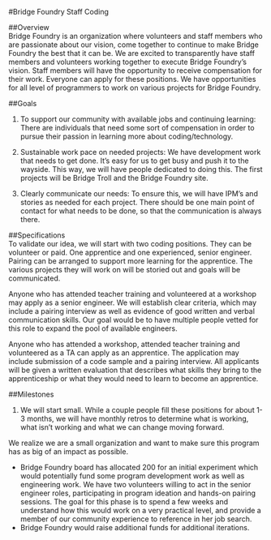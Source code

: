 #Bridge Foundry Staff Coding  

##Overview  
Bridge Foundry is an organization where volunteers and staff members who are passionate about our vision, come together to continue to make Bridge Foundry the best that it can be. We are excited to transparently have staff members and volunteers working together to execute Bridge Foundry’s vision. Staff members will have the opportunity to receive compensation for their work. Everyone can apply for these positions. We have opportunities for all level of programmers to work on various projects for Bridge Foundry.  
 
##Goals
1. To support our community with available jobs and continuing learning: There are individuals that need some sort of compensation in order to pursue their passion in learning more about coding/technology.  

1. Sustainable work pace on needed projects: We have development work that needs to get done. It’s easy for us to get busy and push it to the wayside. This way, we will have people dedicated to doing this. The first projects will be Bridge Troll and the Bridge Foundry site.  

1. Clearly communicate our needs: To ensure this, we will have IPM’s and stories as needed for each project. There should be one main point of contact for what needs to be done, so that the communication is always there.  
 
##Specifications  
To validate our idea, we will start with two coding positions. They can be volunteer or paid. One apprentice and one experienced, senior engineer. Pairing can be arranged to support more learning for the apprentice. The various projects they will work on will be storied out and goals will be communicated.  

Anyone who has attended teacher training and volunteered at a workshop may apply as a senior engineer.  We will establish clear criteria, which may include a pairing interview as well as evidence of good written and verbal communication skills.  Our goal would be to have multiple people vetted for this role to expand the pool of available engineers.  

Anyone who has attended a workshop, attended teacher training and volunteered as a TA can apply as an apprentice.  The application may include submission of a code sample and a pairing interview.  All applicants will be given a written evaluation that describes what skills they bring to the apprenticeship or what they would need to learn to become an apprentice.  

##Milestones  
1. We will start small. While a couple people fill these positions for about 1-3 months, we will have monthly retros to determine what is working, what isn’t working and what we can change moving forward.  

We realize we are a small organization and want to make sure this program has as big of an impact as possible.  
*   Bridge Foundry board has allocated 200 for an initial experiment which would potentially fund some program development work as well as engineering work.  We have two volunteers willing to act in the senior engineer roles, participating in program ideation and hands-on pairing sessions. The goal for this phase is to spend a few weeks and understand how this would work on a very practical level, and provide a member of our community experience to reference in her job search.  
*   Bridge Foundry would raise additional funds for additional iterations.  
